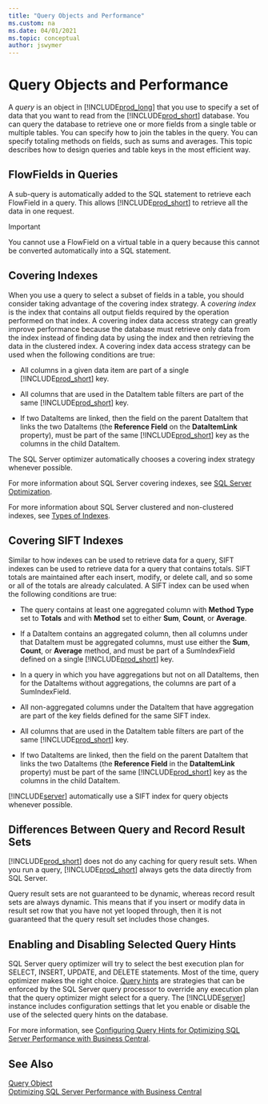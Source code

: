 ```yaml
---
title: "Query Objects and Performance"
ms.custom: na
ms.date: 04/01/2021
ms.topic: conceptual
author: jswymer
---
```

# Query Objects and Performance
A *query* is an object in [!INCLUDE[prod_long](../developer/includes/prod_long.md)] that you use to specify a set of data that you want to read from the [!INCLUDE[prod_short](../developer/includes/prod_short.md)] database. You can query the database to retrieve one or more fields from a single table or multiple tables. You can specify how to join the tables in the query. You can specify totaling methods on fields, such as sums and averages. This topic describes how to design queries and table keys in the most efficient way.  
  
## FlowFields in Queries  
 A sub-query is automatically added to the SQL statement to retrieve each FlowField in a query. This allows [!INCLUDE[prod_short](../developer/includes/prod_short.md)] to retrieve all the data in one request.  
  
> [!IMPORTANT]  
>  You cannot use a FlowField on a virtual table in a query because this cannot be converted automatically into a SQL statement.  
  
## Covering Indexes  
 When you use a query to select a subset of fields in a table, you should consider taking advantage of the covering index strategy. A *covering index* is the index that contains all output fields required by the operation performed on that index. A covering index data access strategy can greatly improve performance because the database must retrieve only data from the index instead of finding data by using the index and then retrieving the data in the clustered index. A covering index data access strategy can be used when the following conditions are true:  
  
-   All columns in a given data item are part of a single [!INCLUDE[prod_short](../developer/includes/prod_short.md)] key.  
  
-   All columns that are used in the DataItem table filters are part of the same [!INCLUDE[prod_short](../developer/includes/prod_short.md)] key.  
  
-   If two DataItems are linked, then the field on the parent DataItem that links the two DataItems \(the **Reference Field** on the **DataItemLink** property\), must be part of the same [!INCLUDE[prod_short](../developer/includes/prod_short.md)] key as the columns in the child DataItem.  
  
 The SQL Server optimizer automatically chooses a covering index strategy whenever possible.  
  
 For more information about SQL Server covering indexes, see [SQL Server Optimization](/previous-versions/sql/sql-server-2005/administrator/aa964133(v=sql.90)).  
  
 For more information about SQL Server clustered and non-clustered indexes, see [Types of Indexes](/previous-versions/sql/sql-server-2008-r2/ms175049(v=sql.105)).  
  
## Covering SIFT Indexes  
 Similar to how indexes can be used to retrieve data for a query, SIFT indexes can be used to retrieve data for a query that contains totals. SIFT totals are maintained after each insert, modify, or delete call, and so some or all of the totals are already calculated. A SIFT index can be used when the following conditions are true:  
  
-   The query contains at least one aggregated column with **Method Type** set to **Totals** and with **Method** set to either **Sum**, **Count**, or **Average**.  
  
-   If a DataItem contains an aggregated column, then all columns under that DataItem must be aggregated columns, must use either the **Sum**, **Count**, or **Average** method, and must be part of a SumIndexField defined on a single [!INCLUDE[prod_short](../developer/includes/prod_short.md)] key.  
  
-   In a query in which you have aggregations but not on all DataItems, then for the DataItems without aggregations, the columns are part of a SumIndexField.  
  
-   All non-aggregated columns under the DataItem that have aggregation are part of the key fields defined for the same SIFT index.  
  
-   All columns that are used in the DataItem table filters are part of the same [!INCLUDE[prod_short](../developer/includes/prod_short.md)] key.  
  
-   If two DataItems are linked, then the field on the parent DataItem that links the two DataItems \(the **Reference Field** in the **DataItemLink** property\) must be part of the same [!INCLUDE[prod_short](../developer/includes/prod_short.md)] key as the columns in the child DataItem.  
  
 [!INCLUDE[server](../developer/includes/server.md)] automatically use a SIFT index for query objects whenever possible.  
  
## Differences Between Query and Record Result Sets  
 [!INCLUDE[prod_short](../developer/includes/prod_short.md)] does not do any caching for query result sets. When you run a query, [!INCLUDE[prod_short](../developer/includes/prod_short.md)] always gets the data directly from SQL Server.  
  
 Query result sets are not guaranteed to be dynamic, whereas record result sets are always dynamic. This means that if you insert or modify data in result set row that you have not yet looped through, then it is not guaranteed that the query result set includes those changes. 

## Enabling and Disabling Selected Query Hints

SQL Server query optimizer will try to select the best execution plan for SELECT, INSERT, UPDATE, and DELETE statements. Most of the time, query optimizer makes the right choice. [Query hints](/sql/t-sql/queries/hints-transact-sql-query?view=sql-server-2017) are strategies that can be enforced by the SQL Server query processor to override any execution plan that the query optimizer might select for a query. The [!INCLUDE[server](../developer/includes/server.md)] instance includes configuration settings that let you enable or disable the use of the selected query hints on the database.

For more information, see [Configuring Query Hints for Optimizing SQL Server Performance with Business Central](sql-server-query-hints.md).
  
## See Also  
 [Query Object](../developer/devenv-query-object.md)  
 [Optimizing SQL Server Performance with Business Central](optimize-sql-server-performance.md)